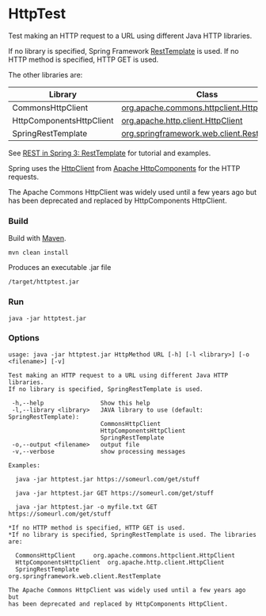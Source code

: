 # HttpTest
Test making an HTTP request to a URL using different Java HTTP libraries.

If no library is specified, Spring Framework [RestTemplate](https://docs.spring.io/spring/docs/current/javadoc-api/index.html?org/springframework/web/client/RestTemplate.html) is used.
If no HTTP method is specified, HTTP GET is used.

The other libraries are:

| Library                  | Class                                       |
| ------------------------ | ------------------------------------------- |
| CommonsHttpClient        | [org.apache.commons.httpclient.HttpClient](http://hc.apache.org/httpclient-3.x/)    |
| HttpComponentsHttpClient | [org.apache.http.client.HttpClient](https://hc.apache.org/httpcomponents-client-ga/httpclient/apidocs/index.html?org/apache/http/client/HttpClient.html)           |
| SpringRestTemplate       | [org.springframework.web.client.RestTemplate](https://docs.spring.io/spring/docs/current/javadoc-api/index.html?org/springframework/web/client/RestTemplate.html) |

See [REST in Spring 3: RestTemplate](https://spring.io/blog/2009/03/27/rest-in-spring-3-resttemplate) for tutorial and examples.

Spring uses the [HttpClient](http://hc.apache.org/httpcomponents-client-ga/index.html) from [Apache HttpComponents](http://hc.apache.org/) for the HTTP requests.

The Apache Commons HttpClient was widely used until a few years ago but has been deprecated and replaced by HttpComponents HttpClient.

### Build

Build with [Maven](https://maven.apache.org/).

```
mvn clean install
```

Produces an executable .jar file

```
/target/httptest.jar
```


### Run

```
java -jar httptest.jar
```


### Options

```
usage: java -jar httptest.jar HttpMethod URL [-h] [-l <library>] [-o <filename>] [-v]

Test making an HTTP request to a URL using different Java HTTP libraries.
If no library is specified, SpringRestTemplate is used.

 -h,--help                Show this help
 -l,--library <library>   JAVA library to use (default: SpringRestTemplate):
                          CommonsHttpClient
                          HttpComponentsHttpClient
                          SpringRestTemplate
 -o,--output <filename>   output file
 -v,--verbose             show processing messages

Examples:

  java -jar httptest.jar https://someurl.com/get/stuff

  java -jar httptest.jar GET https://someurl.com/get/stuff

  java -jar httptest.jar -o myfile.txt GET https://someurl.com/get/stuff

*If no HTTP method is specified, HTTP GET is used.
*If no library is specified, SpringRestTemplate is used. The libraries are:

  CommonsHttpClient		org.apache.commons.httpclient.HttpClient
  HttpComponentsHttpClient	org.apache.http.client.HttpClient
  SpringRestTemplate		org.springframework.web.client.RestTemplate

The Apache Commons HttpClient was widely used until a few years ago but
has been deprecated and replaced by HttpComponents HttpClient.
```
